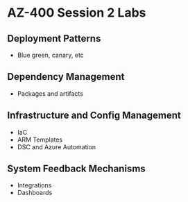 # AZ-400 Session 2 Labs

## Deployment Patterns
  * Blue green, canary, etc

## Dependency Management
  * Packages and artifacts

## Infrastructure and Config Management
  * IaC
  * ARM Templates
  * DSC and Azure Automation

## System Feedback Mechanisms
  * Integrations
  * Dashboards